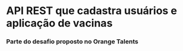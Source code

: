 # API REST que cadastra usuários e  aplicação de vacinas
### Parte do desafio proposto no Orange Talents